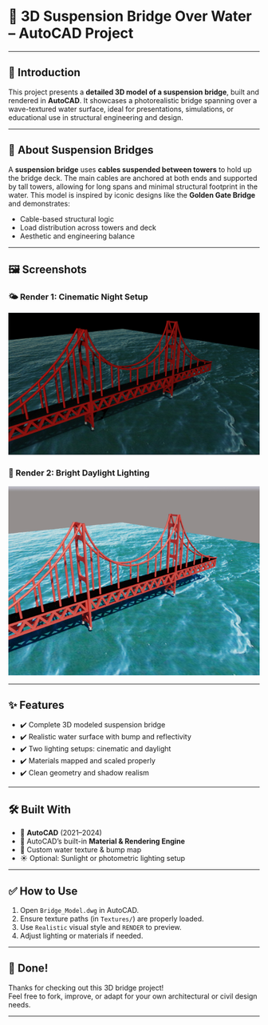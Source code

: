 # 🌉 3D Suspension Bridge Over Water – AutoCAD Project

---

## 📖 Introduction

This project presents a **detailed 3D model of a suspension bridge**, built and rendered in **AutoCAD**. It showcases a photorealistic bridge spanning over a wave-textured water surface, ideal for presentations, simulations, or educational use in structural engineering and design.

---

## 🧵 About Suspension Bridges

A **suspension bridge** uses **cables suspended between towers** to hold up the bridge deck. The main cables are anchored at both ends and supported by tall towers, allowing for long spans and minimal structural footprint in the water. This model is inspired by iconic designs like the **Golden Gate Bridge** and demonstrates:
- Cable-based structural logic
- Load distribution across towers and deck
- Aesthetic and engineering balance

---

## 🖼️ Screenshots

### 🌤️ Render 1: Cinematic Night Setup
![Dark Render](Bridge_Render.png)

### 🔦 Render 2: Bright Daylight  Lighting
![Day Render](Autocad_Suspension_Bridge.png)

---

## ✨ Features

- ✔️ Complete 3D modeled suspension bridge
- ✔️ Realistic water surface with bump and reflectivity
- ✔️ Two lighting setups: cinematic and daylight
- ✔️ Materials mapped and scaled properly
- ✔️ Clean geometry and shadow realism

---

## 🛠️ Built With

- 🧱 **AutoCAD** (2021–2024)
- 🎨 AutoCAD’s built-in **Material & Rendering Engine**
- 🌊 Custom water texture & bump map
- ☀️ Optional: Sunlight or photometric lighting setup

---

## ✅ How to Use

1. Open `Bridge_Model.dwg` in AutoCAD.
2. Ensure texture paths (in `Textures/`) are properly loaded.
3. Use `Realistic` visual style and `RENDER` to preview.
4. Adjust lighting or materials if needed.

---

## 🏁 Done!

Thanks for checking out this 3D bridge project!  
Feel free to fork, improve, or adapt for your own architectural or civil design needs.

---

